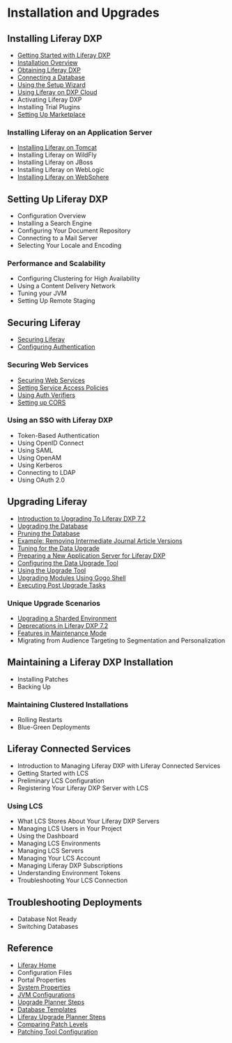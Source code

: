 # Installation and Upgrades

## Installing Liferay DXP

* [Getting Started with Liferay DXP](./01-installing-liferay-dxp/01-getting-started-with-liferay-dxp.md)
* [Installation Overview](./01-installing-liferay-dxp/02-installation-overview.md)
* [Obtaining Liferay DXP](./01-installing-liferay-dxp/03-obtaining-liferay.md)
* [Connecting a Database](./01-installing-liferay-dxp/04-connecting-a-database.md)
* [Using the Setup Wizard](./01-installing-liferay-dxp/05-using-the-setup-wizard.md)
* [Using Liferay on DXP Cloud](../../../../dxp-cloud/latest/en/using-the-liferay-dxp-service/introduction-to-the-liferay-dxp-service.md)
* Activating Liferay DXP
* Installing Trial Plugins
* [Setting Up Marketplace](./01-installing-liferay-dxp/09-setting-up-marketplace.md)

### Installing Liferay on an Application Server

* [Installing Liferay on Tomcat](./01-installing-liferay-dxp/01-installing-liferay-on-an-application-server/01-installing-liferay-on-tomcat.md)
* Installing Liferay on WildFly
* Installing Liferay on JBoss
* Installing Liferay on WebLogic
* [Installing Liferay on WebSphere](./01-installing-liferay-dxp/01-installing-liferay-on-an-application-server/05-installing-liferay-on-websphere.md)

## Setting Up Liferay DXP

* Configuration Overview
* Installing a Search Engine
* Configuring Your Document Repository
* Connecting to a Mail Server
* Selecting Your Locale and Encoding

### Performance and Scalability

* Configuring Clustering for High Availability
* Using a Content Delivery Network
* Tuning your JVM
* Setting Up Remote Staging

## Securing Liferay

* [Securing Liferay](./05-securing-liferay/01-securing-liferay.md)
* [Configuring Authentication](./05-securing-liferay/02-configuring-authentication.md)

### Securing Web Services

* [Securing Web Services](./05-securing-liferay/04-securing-web-services/01-securing-web-services.md)
* [Setting Service Access Policies](./05-securing-liferay/04-securing-web-services/03-setting-service-access-policies.md)
* [Using Auth Verifiers](./05-securing-liferay/04-securing-web-services/04-using-auth-verifiers.md)
* [Setting up CORS](./05-securing-liferay/04-securing-web-services/05-setting-up-cors.md)

### Using an SSO with Liferay DXP

* Token-Based Authentication
* Using OpenID Connect
* Using SAML
* Using OpenAM
* Using Kerberos
* Connecting to LDAP
* Using OAuth 2.0

## Upgrading Liferay

* [Introduction to Upgrading To Liferay DXP 7.2](./04-upgrading-liferay/01-introduction-to-upgrading-to-liferay-dxp-7-2.md)
* [Upgrading the Database](./04-upgrading-liferay/02-upgrading-the-database.md)
* [Pruning the Database](./04-upgrading-liferay/03-pruning-the-database.md)
* [Example: Removing Intermediate Journal Article Versions](./04-upgrading-liferay/04-example-removing-intermediate-journal-article-versions.md)
* [Tuning for the Data Upgrade](./04-upgrading-liferay/05-tuning-for-the-data-upgrade.md)
* [Preparing a New Application Server for Liferay DXP](./04-upgrading-liferay/06-preparing-a-new-application-server-for-liferay-dxp.md)
* [Configuring the Data Upgrade Tool](./04-upgrading-liferay/07-configuring-the-data-upgrade-tool.md)
* [Using the Upgrade Tool](./04-upgrading-liferay/08-using-the-upgrade-tool.md)
* [Upgrading Modules Using Gogo Shell](./04-upgrading-liferay/09-upgrading-modules-using-gogo-shell.md)
* [Executing Post Upgrade Tasks](./04-upgrading-liferay/10-executing-post-upgrade-tasks.md)

### Unique Upgrade Scenarios

* [Upgrading a Sharded Environment](./04-upgrading-liferay/97-upgrading-a-sharded-environment.md)
* [Deprecations in Liferay DXP 7.2](./04-upgrading-liferay/98-deprecations-in-liferay-dxp-7-2.md)
* [Features in Maintenance Mode](./04-upgrading-liferay/99-features-in-maintenance-mode.md)
* Migrating from Audience Targeting to Segmentation and Personalization

## Maintaining a Liferay DXP Installation

* Installing Patches
* Backing Up

### Maintaining Clustered Installations

* Rolling Restarts
* Blue-Green Deployments

## Liferay Connected Services

* Introduction to Managing Liferay DXP with Liferay Connected Services
* Getting Started with LCS
* Preliminary LCS Configuration
* Registering Your Liferay DXP Server with LCS

### Using LCS

* What LCS Stores About Your Liferay DXP Servers
* Managing LCS Users in Your Project
* Using the Dashboard
* Managing LCS Environments
* Managing LCS Servers
* Managing Your LCS Account
* Managing Liferay DXP Subscriptions
* Understanding Environment Tokens
* Troubleshooting Your LCS Connection

## Troubleshooting Deployments

* Database Not Ready
* Switching Databases

## Reference

* [Liferay Home](./14-reference/01-liferay-home.md)
* Configuration Files
* Portal Properties
* [System Properties](./14-reference/04-system-properties.md)
* [JVM Configurations](./14-reference/05-jvm-configurations.md)
* [Upgrade Planner Steps](./14-reference/06-upgrade-planner-steps.md)
* [Database Templates](./14-reference/05-database-templates.md)
* [Liferay Upgrade Planner Steps](./14-reference/06-liferay-upgrade-planner-steps.md)
* [Comparing Patch Levels](./14-reference/07-comparing-patch-levels.md)
* [Patching Tool Configuration](./14-reference/08-patching-tool-configuration-properties.md)
